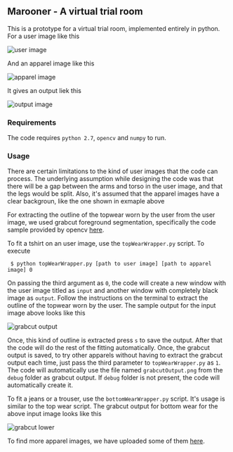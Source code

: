 ## Marooner - A virtual trial room

This is a prototype for a virtual trial room, implemented entirely in python.
For a user image like this

![user image](debug/input.png)

And an apparel image like this

![apparel image](debug/apparel.jpg)

It gives an output liek this

![output image](debug/fittingOntoUser.png)

### Requirements

The code requires `python 2.7`, `opencv` and `numpy` to run.

### Usage

There are certain limitations to the kind of user images that the code can process. The underlying assumption while designing the code was that there will be a gap between the arms and torso in the user image, and that the legs would be split. Also, it's assumed that the apparel images have a clear backgroun, like the one shown in exmaple above

For extracting the outline of the topwear worn by the user from the user image, we used grabcut foreground segmentation, specifically the code sample provided by opencv [here](https://github.com/opencv/opencv/blob/master/samples/python2/grabcut.py).

To fit a tshirt on an user image, use the `topWearWrapper.py` script. To execute 

```
 $ python topWearWrapper.py [path to user image] [path to apparel image] 0
```

On passing the third argument as `0`, the code will create a new window with the user image titled as `input` and another window with completely black image as `output`. Follow the instructions on the terminal to extract the outline of the topwear worn by the user. The sample output for the input image above looks like this

![grabcut output](debug/grabcutOutput.png)

Once, this kind of outline is extracted press `s` to save the output. After that the code will do the rest of the fitting automatically. Once, the grabcut output is saved, to try other apparels without having to extract the grabcut output each time, just pass the third parameter to `topWearWrapper.py` as `1`. The code will automatically use the file named `grabcutOutput.png` from the `debug` folder as grabcut output. If `debug` folder is not present, the code will automatically create it.

To fit a jeans or a trouser, use the `bottomWearWrapper.py` script. It's usage is similar to the top wear script. The grabcut output for bottom wear for the above input image looks like this

![grabcut lower](debug/grabcutOutputLower.png)

To find more apparel images, we have uploaded some of them [here](https://drive.google.com/drive/folders/0BwTk1GMeQRkQS2JHSkZyMEpnc0k?usp=sharing). 



